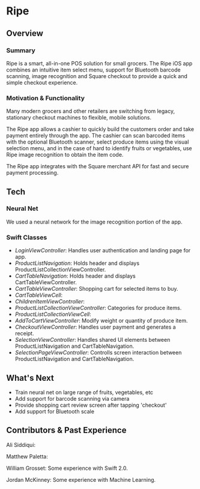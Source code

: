 # Ripe

<LOGO HERE>

## Overview

### Summary
Ripe is a smart, all-in-one POS solution for small grocers. The Ripe iOS app combines an intuitive item select menu, support for Bluetooth barcode scanning, image recognition and Square checkout to provide a quick and simple checkout experience.

### Motivation & Functionality
Many modern grocers and other retailers are switching from legacy, stationary checkout machines to flexible, mobile solutions.

The Ripe app allows a cashier to quickly build the customers order and take payment entirely through the app. The cashier can scan barcoded items with the optional Bluetooth scanner, select produce items using the visual selection menu, and in the case of hard to identify fruits or vegetables, use Ripe image recognition to obtain the item code.

The Ripe app integrates with the Square merchant API for fast and secure payment processing.

## Tech

### Neural Net
We used a neural network for the image recognition portion of the app.

### Swift Classes
* *LoginViewController*: Handles user authentication and landing page for app.
* *ProductListNavigation*: Holds header and displays ProductListCollectionViewController.
* *CartTableNavigation*: Holds header and displays CartTableViewController.
* *CartTableViewController*: Shopping cart for selected items to buy.
* *CartTableViewCell*: <not sure>
* *ChildrenItemViewController*: <not sure>
* *ProductListCollectionViewController*: Categories for produce items.
* *ProductListCollectionViewCell*: <not sure>
* *AddToCartViewController*: Modify weight or quantity of produce item.
* *CheckoutViewController*: Handles user payment and generates a receipt.
* *SelectionViewController*: Handles shared UI elements between ProductListNavigation and CartTableNavigation.
* *SelectionPageViewController*: Controlls screen interaction between ProductListNavigation and CartTableNavigation.

## What's Next
* Train neural net on large range of fruits, vegetables, etc
* Add support for barcode scanning via camera
* Provide shopping cart review screen after tapping 'checkout'
* Add support for Bluetooth scale

## Contributors & Past Experience
Ali Siddiqui:

Matthew Paletta:

William Grosset: Some experience with Swift 2.0.

Jordan McKinney: Some experience with Machine Learning.
